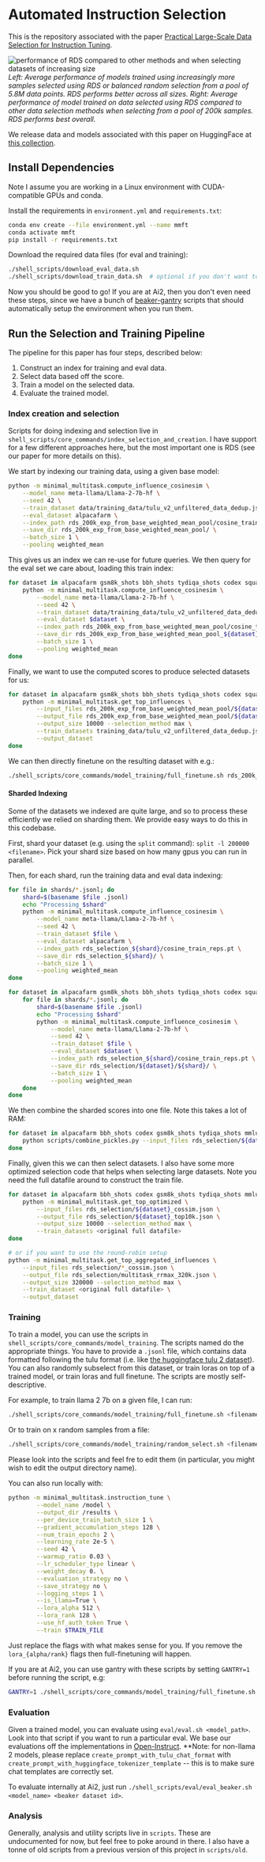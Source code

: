 # Automated Instruction Selection

This is the repository associated with the paper [Practical Large-Scale Data Selection for Instruction Tuning](https://todo).

![performance of RDS compared to other methods and when selecting datasets of increasing size](performance_graphic.png)
*Left: Average performance of models trained using increasingly more samples selected using RDS or balanced random selection from a pool of 5.8M data points. RDS performs better across all sizes. Right: Average performance of model trained on data selected using RDS compared to other data selection methods when selecting from a pool of 200k samples. RDS performs best overall.*

We release data and models associated with this paper on HuggingFace at [this collection](https://huggingface.co/collections/hamishivi/practical-large-scale-data-selection-for-instruction-tuning-677d7e8ca0295426c1915930).

## Install Dependencies

Note I assume you are working in a Linux environment with CUDA-compatible GPUs and conda.

Install the requirements in `environment.yml` and `requirements.txt`:
```bash
conda env create --file environment.yml --name mmft
conda activate mmft
pip install -r requirements.txt
```

Download the required data files (for eval and training):
```bash
./shell_scripts/download_eval_data.sh
./shell_scripts/download_train_data.sh  # optional if you don't want to do data selection on Tulu datasets.
```

Now you should be good to go!
If you are at Ai2, then you don't even need these steps, since we have a bunch of [beaker-gantry](https://github.com/allenai/beaker-gantry) scripts that should automatically setup the environment when you run them.

## Run the Selection and Training Pipeline

The pipeline for this paper has four steps, described below:
1. Construct an index for training and eval data.
2. Select data based off the score.
3. Train a model on the selected data.
4. Evaluate the trained model.

### Index creation and selection

Scripts for doing indexing and selection live in `shell_scripts/core_commands/index_selection_and_creation`. I have support for a few different approaches here, but the most important one is RDS (see our paper for more details on this).

We start by indexing our training data, using a given base model:
```bash
python -m minimal_multitask.compute_influence_cosinesim \
    --model_name meta-llama/Llama-2-7b-hf \
    --seed 42 \
    --train_dataset data/training_data/tulu_v2_unfiltered_data_dedup.jsonl \
    --eval_dataset alpacafarm \
    --index_path rds_200k_exp_from_base_weighted_mean_pool/cosine_train_reps.pt \
    --save_dir rds_200k_exp_from_base_weighted_mean_pool/ \
    --batch_size 1 \
    --pooling weighted_mean
```
This gives us an index we can re-use for future queries. We then query for the eval set we care about, loading this train index:
```bash
for dataset in alpacafarm gsm8k_shots bbh_shots tydiqa_shots codex squad mmlu_shots; do
    python -m minimal_multitask.compute_influence_cosinesim \
        --model_name meta-llama/Llama-2-7b-hf \
        --seed 42 \
        --train_dataset data/training_data/tulu_v2_unfiltered_data_dedup.jsonl \
        --eval_dataset $dataset \
        --index_path rds_200k_exp_from_base_weighted_mean_pool/cosine_train_reps.pt \
        --save_dir rds_200k_exp_from_base_weighted_mean_pool_${dataset}/ \
        --batch_size 1 \
        --pooling weighted_mean
done
```
Finally, we want to use the computed scores to produce selected datasets for us:
```bash
for dataset in alpacafarm gsm8k_shots bbh_shots tydiqa_shots codex squad mmlu_shots; do
    python -m minimal_multitask.get_top_influences \
        --input_files rds_200k_exp_from_base_weighted_mean_pool/${dataset}_cossim.pkl \
        --output_file rds_200k_exp_from_base_weighted_mean_pool/${dataset}_top10k.json \
        --output_size 10000 --selection_method max \
        --train_datasets training_data/tulu_v2_unfiltered_data_dedup.jsonl \
        --output_dataset
done
```
We can then directly finetune on the resulting dataset with e.g.:
```bash
./shell_scripts/core_commands/model_training/full_finetune.sh rds_200k_exp_from_base_weighted_mean_pool/alpacafarm_top10k.json alpacafarm_exp
```

#### Sharded Indexing

Some of the datasets we indexed are quite large, and so to process these efficiently we relied on sharding them. We provide easy ways to do this in this codebase.

First, shard your dataset (e.g. using the `split` command): `split -l 200000 <filename>`.
Pick your shard size based on how many gpus you can run in parallel.

Then, for each shard, run the training data and eval data indexing:
```bash
for file in shards/*.jsonl; do
    shard=$(basename $file .jsonl)
    echo "Processing $shard"
    python -m minimal_multitask.compute_influence_cosinesim \
        --model_name meta-llama/Llama-2-7b-hf \
        --seed 42 \
        --train_dataset $file \
        --eval_dataset alpacafarm \
        --index_path rds_selection_${shard}/cosine_train_reps.pt \
        --save_dir rds_selection_${shard}/ \
        --batch_size 1 \
        --pooling weighted_mean
done

for dataset in alpacafarm gsm8k_shots bbh_shots tydiqa_shots codex squad mmlu_shots; do
    for file in shards/*.jsonl; do
        shard=$(basename $file .jsonl)
        echo "Processing $shard"
        python -m minimal_multitask.compute_influence_cosinesim \
            --model_name meta-llama/Llama-2-7b-hf \
            --seed 42 \
            --train_dataset $file \
            --eval_dataset $dataset \
            --index_path rds_selection_${shard}/cosine_train_reps.pt \
            --save_dir rds_selection/${dataset}/${shard}/ \
            --batch_size 1 \
            --pooling weighted_mean
    done
done
```

We then combine the sharded scores into one file. Note this takes a lot of RAM:
```bash
for dataset in alpacafarm bbh_shots codex gsm8k_shots tydiqa_shots mmlu_shots squad arena_hard wildchat; do
    python scripts/combine_pickles.py --input_files rds_selection/${dataset}/**/*.pkl --output_file rds_selection/${dataset}_cossim.pkl
done
```

Finally, given this we can then select datasets. I also have some more optimized selection code that helps when selecting large datasets.
Note you need the full datafile around to construct the train file.
```bash
for dataset in alpacafarm bbh_shots codex gsm8k_shots tydiqa_shots mmlu_shots squad arena_hard wildchat; do
    python -m minimal_multitask.get_top_optimized \
        --input_files rds_selection/${dataset}_cossim.json \
        --output_file rds_selection/${dataset}_top10k.json \
        --output_size 10000 --selection_method max \
        --train_datasets <original full datafile>
done

# or if you want to use the round-robin setup
python -m minimal_multitask.get_top_aggregated_influences \
    --input_files rds_selection/*_cossim.json \
    --output_file rds_selection/multitask_rrmax_320k.json \
    --output_size 320000 --selection_method max \
    --train_dataset <original full datafile> \
    --output_dataset
```

### Training

To train a model, you can use the scripts in `shell_scripts/core_commands/model_training`. The scripts named do the appropriate things. You have to provide a `.jsonl` file, which contains data formatted following the tulu format (i.e. like [the huggingface tulu 2 dataset](https://huggingface.co/datasets/allenai/tulu-v2-sft-mixture)). You can also randomly subselect from this dataset, or train loras on top of a trained model, or train loras and full finetune. The scripts are mostly self-descriptive.

For example, to train llama 2 7b on a given file, I can run:
```bash
./shell_scripts/core_commands/model_training/full_finetune.sh <filename> <run name>
```
Or to train on x random samples from a file:
```bash
./shell_scripts/core_commands/model_training/random_select.sh <filename> <run name> <x>
```
Please look into the scripts and feel fre to edit them (in particular, you might wish to edit the output directory name).

You can also run locally with:
```bash
python -m minimal_multitask.instruction_tune \
        --model_name /model \
        --output_dir /results \
        --per_device_train_batch_size 1 \
        --gradient_accumulation_steps 128 \
        --num_train_epochs 2 \
        --learning_rate 2e-5 \
        --seed 42 \
        --warmup_ratio 0.03 \
        --lr_scheduler_type linear \
        --weight_decay 0. \
        --evaluation_strategy no \
        --save_strategy no \
        --logging_steps 1 \
        --is_llama=True \
        --lora_alpha 512 \
        --lora_rank 128 \
        --use_hf_auth_token True \
        --train $TRAIN_FILE
```

Just replace the flags with what makes sense for you. If you remove the `lora_{alpha/rank}` flags then full-finetuning will happen.

If you are at Ai2, you can use gantry with these scripts by setting `GANTRY=1` before running the script, e.g:
```bash
GANTRY=1 ./shell_scripts/core_commands/model_training/full_finetune.sh <filename> <run name>
```


### Evaluation

Given a trained model, you can evaluate using `eval/eval.sh <model_path>`. Look into that script if you want to run a particular eval.
We base our evaluations off the implementations in [Open-Instruct](https://github.com/allenai/open-instruct).
**Note: for non-llama 2 models, please replace `create_prompt_with_tulu_chat_format` with `create_prompt_with_huggingface_tokenizer_template` -- this is to make sure chat templates are correctly set.

To evaluate internally at Ai2, just run `./shell_scripts/eval/eval_beaker.sh <model_name> <beaker dataset id>`.

### Analysis

Generally, analysis and utility scripts live in `scripts`. These are undocumented for now, but feel free to poke around in there. I also have a tonne of old scripts from a previous version of this project in `scripts/old`.
